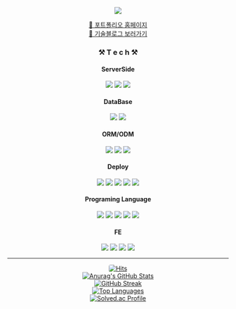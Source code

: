 <p align="center">
  <img src="https://capsule-render.vercel.app/api?type=waving&color=gradient&height=300&section=header&text=SEEUN%20KIM🎨&fontSize=90">
</p>

<div align="center">
  <a href="https://seeun0210portfolio.vercel.app/">
    🔗 포트폴리오 홈페이지
  </a>
      <br>
  <a href="https://seeun0210.tistory.com/">
    🔗 기술블로그 보러가기
  </a>

  <h3> ⚒️ T e c h ⚒️ </h3> 

  <h4>ServerSide</h4>
  <img src="https://img.shields.io/badge/Node.js-339933?style=flat&logo=Node.js&logoColor=white">
  <img src="https://img.shields.io/badge/Express.js-404D59?style=flat">
  <img src="https://img.shields.io/badge/spring-6DB33F?style=flat&logo=spring&logoColor=white">
  <h4>DataBase</h4>
  <img src="https://img.shields.io/badge/MySQL-00000F?style=flat&logo=mysql&logoColor=white">
  <img src="https://img.shields.io/badge/MongoDB-4EA94B?style=flat&logo=mongodb&logoColor=white">
  <h4>ORM/ODM</h4>
  <img src="https://img.shields.io/badge/Sequelize-52B0E7?style=flat&logo=sequelize&logoColor=white">
  <img src="https://img.shields.io/badge/JPA-007396?style=flat&logo=Java&logoColor=white">
  <img src="https://img.shields.io/badge/Mongoose-47A248?style=flat&logo=mongoose&logoColor=white">
  <h4>Deploy</h4>
  <img src="https://img.shields.io/badge/Docker-2496ED?style=flat&logo=Docker&logoColor=white">
  <img src="https://img.shields.io/badge/AWS%20EC2-232F3E?style=flat&logo=Amazon%20AWS&logoColor=white">
  <img src="https://img.shields.io/badge/Lightsail-00749E?style=flat&logo=Amazon%20AWS&logoColor=white">
  <img src="https://img.shields.io/badge/AWS%20ECS-232F3E?style=flat&logo=Amazon%20AWS&logoColor=white">
  <img src="https://img.shields.io/badge/S3%20Bucket-569A31?style=flat&logo=Amazon%20S3&logoColor=white">
  <h4>Programing Language</h4>
  <img src="https://img.shields.io/badge/JavaScript-F7DF1E?style=flat&logo=JavaScript&logoColor=black">
  <img src="https://img.shields.io/badge/Java-804000?style=flat&logo=OpenJDK&logoColor=white"/>
  <img src="https://img.shields.io/badge/TypeScript-007ACC?style=flat&logo=typescript&logoColor=white">
  <img src="https://img.shields.io/badge/C-A8B9CC?style=flat&logo=C&logoColor=black">
  <img src="https://img.shields.io/badge/Python-3776AB?style=flat&logo=Python&logoColor=white">
  <h4>FE</h4>
  <img src="https://img.shields.io/badge/HTML5-E34F26?style=flat&logo=HTML5&logoColor=white">
  <img src="https://img.shields.io/badge/CSS-1572B6?style=flat&logo=CSS3&logoColor=white">
  <img src="https://img.shields.io/badge/React-61DAFB?style=flat&logo=React&logoColor=white">
  <img src="https://img.shields.io/badge/Next.js-000000?style=flat&logo=Next.js&logoColor=white">

  <hr>

  
<!-- Hits -->
<a href="https://hits.seeyoufarm.com">
    <img src="https://hits.seeyoufarm.com/api/count/incr/badge.svg?url=https%3A%2F%2Fgithub.com%2Fseeun0210%2Fhit-counter&count_bg=%2379C83D&title_bg=%23555555&icon=&icon_color=%23E7E7E7&title=hits&edge_flat=false" 
    alt="Hits" 
    style="border-radius: 4px;"
    >
</a>

<br>
<!-- GitHub Stats -->
<a href="https://github.com/anuraghazra/github-readme-stats">
  <img src="https://github-readme-stats.vercel.app/api?username=seeun0210" alt="Anurag's GitHub Stats">
</a>
<br>

<!-- GitHub Streak -->
<a href="https://git.io/streak-stats">
  <img src="https://streak-stats.demolab.com?user=seeun0210&hide_border=true" alt="GitHub Streak">
</a>
<br>
<!-- Top Languages -->
<a href="https://github.com/anuraghazra/github-readme-stats">
  <img src="https://github-readme-stats.vercel.app/api/top-langs/?username=seeun0210&layout=compact&theme=Most%20Used%20Languages&langs_count=6" alt="Top Languages">
</a>

<br>
<a href="https://solved.ac/cocobell3/">
    <img src="http://mazassumnida.wtf/api/v2/generate_badge?boj=cocobell3" alt="Solved.ac Profile">
</a>


</div>
